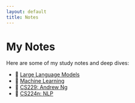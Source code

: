 ```yaml
---
layout: default
title: Notes
---
```


# My Notes

Here are some of my study notes and deep dives:

- 📘 [Large Language Models](ai-notes.md)
- 📗 [Machine Learning](ml-notes.md)
- 📙 [CS229: Andrew Ng](cs229.md)
- 📕 [CS224n: NLP](cs224n.md)
